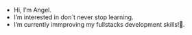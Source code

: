- Hi, I’m Angel.
- I’m interested in don´t never stop learning.
- I’m currently immproving my fullstacks development skills!💯.
<!---
I hope you enjoy the code!.
--->
